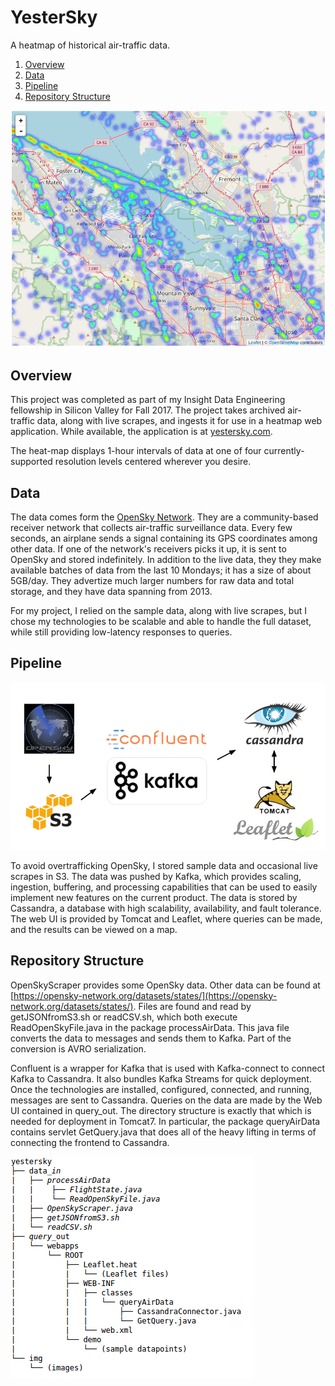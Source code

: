 # YesterSky
A heatmap of historical air-traffic data.

1. [Overview](README.md#overview)
2. [Data](README.md#data)
3. [Pipeline](README.md#pipeline)
4. [Repository Structure](README.md#repository-structure)

<img src="img/demoPic.png" width="800">

## Overview

This project was completed as part of my Insight Data Engineering fellowship in Silicon Valley for Fall 2017. The project takes archived air-traffic data, along with live scrapes, and ingests it for use in a heatmap web application. While available, the application is at [yestersky.com](http://www.yestersky.com/).

The heat-map displays 1-hour intervals of data at one of four currently-supported resolution levels centered wherever you desire.

## Data

The data comes form the [OpenSky Network](https://opensky-network.org/). They are a community-based receiver network that collects air-traffic surveillance data. Every few seconds, an airplane sends a signal containing its GPS coordinates among other data. If one of the network's receivers picks it up, it is sent to OpenSky and stored indefinitely. In addition to the live data, they they make available batches of data from the last 10 Mondays; it has a size of about 5GB/day. They advertize much larger numbers for raw data and total storage, and they have data spanning from 2013.

For my project, I relied on the sample data, along with live scrapes, but I chose my technologies to be scalable and able to handle the full dataset, while still providing low-latency responses to queries.

## Pipeline 

<img src="img/pipeline.png" width="800">

To avoid overtrafficking OpenSky, I stored sample data and occasional live scrapes in S3. The data was pushed by Kafka, which provides scaling, ingestion, buffering, and processing capabilities that can be used to easily implement new features on the current product. The data is stored by Cassandra, a database with high scalability, availability, and fault tolerance. The web UI is provided by Tomcat and Leaflet, where queries can be made, and the results can be viewed on a map.

## Repository Structure

OpenSkyScraper provides some OpenSky data. Other data can be found at [https://opensky-network.org/datasets/states/](https://opensky-network.org/datasets/states/). Files are found and read by getJSONfromS3.sh or readCSV.sh, which both execute ReadOpenSkyFile.java in the package processAirData. This java file converts the data to messages and sends them to Kafka. Part of the conversion is AVRO serialization.

Confluent is a wrapper for Kafka that is used with Kafka-connect to connect Kafka to Cassandra. It also bundles Kafka Streams for quick deployment. Once the technologies are installed, configured, connected, and running, messages are sent to Cassandra. Queries on the data are made by the Web UI contained in query_out. The directory structure is exactly that which is needed for deployment in Tomcat7. In particular, the package queryAirData contains servlet GetQuery.java that does all of the heavy lifting in terms of connecting the frontend to Cassandra.


<img src="img/repoStructure.png">
	
